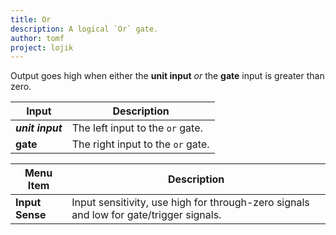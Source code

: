 ```yaml
---
title: Or
description: A logical `Or` gate.
author: tomf
project: lojik
---
```


<md-img src="lojik/or.png" alt=""></md-img>

Output goes high when either the **unit input** _or_ the **gate** input is greater than zero.

| Input            | Description                       |
| ---------------- | --------------------------------- |
| **_unit input_** | The left input to the `or` gate.  |
| **gate**         | The right input to the `or` gate. |

| Menu Item        | Description                        |
| ---------------- | ---------------------------------- |
| **Input Sense** | Input sensitivity, use high for through-zero signals and low for gate/trigger signals. |